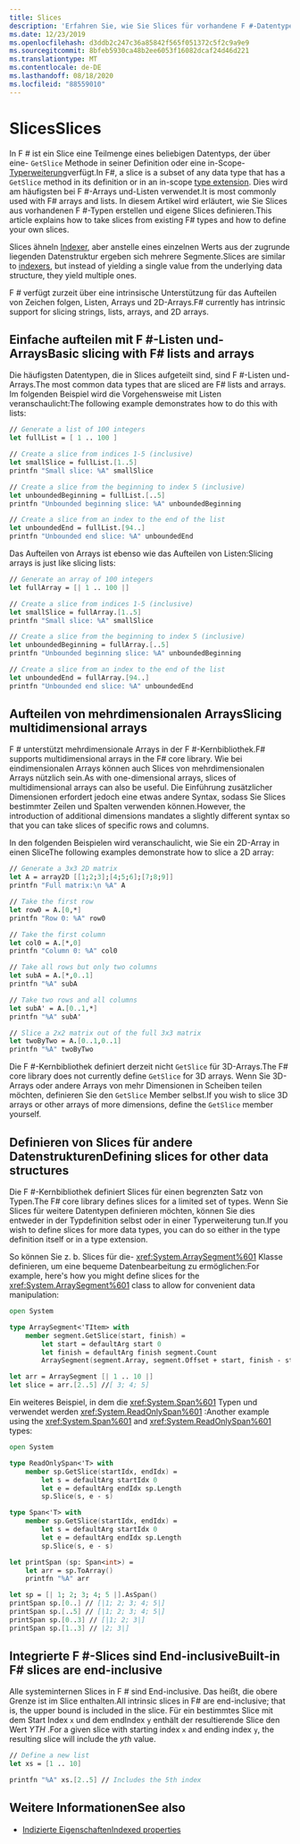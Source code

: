 ```yaml
---
title: Slices
description: 'Erfahren Sie, wie Sie Slices für vorhandene F #-Datentypen verwenden und wie Sie eigene Slices für andere Datentypen definieren.'
ms.date: 12/23/2019
ms.openlocfilehash: d3ddb2c247c36a85842f565f051372c5f2c9a9e9
ms.sourcegitcommit: 8bfeb5930ca48b2ee6053f16082dcaf24d46d221
ms.translationtype: MT
ms.contentlocale: de-DE
ms.lasthandoff: 08/18/2020
ms.locfileid: "88559010"
---
```

# <a name="slices"></a><span data-ttu-id="de826-103">Slices</span><span class="sxs-lookup"><span data-stu-id="de826-103">Slices</span></span>

<span data-ttu-id="de826-104">In F # ist ein Slice eine Teilmenge eines beliebigen Datentyps, der über eine- `GetSlice` Methode in seiner Definition oder eine in-Scope- [Typerweiterung](type-extensions.md)verfügt.</span><span class="sxs-lookup"><span data-stu-id="de826-104">In F#, a slice is a subset of any data type that has a `GetSlice` method in its definition or in an in-scope [type extension](type-extensions.md).</span></span> <span data-ttu-id="de826-105">Dies wird am häufigsten bei F #-Arrays und-Listen verwendet.</span><span class="sxs-lookup"><span data-stu-id="de826-105">It is most commonly used with F# arrays and lists.</span></span> <span data-ttu-id="de826-106">In diesem Artikel wird erläutert, wie Sie Slices aus vorhandenen F #-Typen erstellen und eigene Slices definieren.</span><span class="sxs-lookup"><span data-stu-id="de826-106">This article explains how to take slices from existing F# types and how to define your own slices.</span></span>

<span data-ttu-id="de826-107">Slices ähneln [Indexer](./members/indexed-properties.md), aber anstelle eines einzelnen Werts aus der zugrunde liegenden Datenstruktur ergeben sich mehrere Segmente.</span><span class="sxs-lookup"><span data-stu-id="de826-107">Slices are similar to [indexers](./members/indexed-properties.md), but instead of yielding a single value from the underlying data structure, they yield multiple ones.</span></span>

<span data-ttu-id="de826-108">F # verfügt zurzeit über eine intrinsische Unterstützung für das Aufteilen von Zeichen folgen, Listen, Arrays und 2D-Arrays.</span><span class="sxs-lookup"><span data-stu-id="de826-108">F# currently has intrinsic support for slicing strings, lists, arrays, and 2D arrays.</span></span>

## <a name="basic-slicing-with-f-lists-and-arrays"></a><span data-ttu-id="de826-109">Einfache aufteilen mit F #-Listen und-Arrays</span><span class="sxs-lookup"><span data-stu-id="de826-109">Basic slicing with F# lists and arrays</span></span>

<span data-ttu-id="de826-110">Die häufigsten Datentypen, die in Slices aufgeteilt sind, sind F #-Listen und-Arrays.</span><span class="sxs-lookup"><span data-stu-id="de826-110">The most common data types that are sliced are F# lists and arrays.</span></span> <span data-ttu-id="de826-111">Im folgenden Beispiel wird die Vorgehensweise mit Listen veranschaulicht:</span><span class="sxs-lookup"><span data-stu-id="de826-111">The following example demonstrates how to do this with lists:</span></span>

```fsharp
// Generate a list of 100 integers
let fullList = [ 1 .. 100 ]

// Create a slice from indices 1-5 (inclusive)
let smallSlice = fullList.[1..5]
printfn "Small slice: %A" smallSlice

// Create a slice from the beginning to index 5 (inclusive)
let unboundedBeginning = fullList.[..5]
printfn "Unbounded beginning slice: %A" unboundedBeginning

// Create a slice from an index to the end of the list
let unboundedEnd = fullList.[94..]
printfn "Unbounded end slice: %A" unboundedEnd
```

<span data-ttu-id="de826-112">Das Aufteilen von Arrays ist ebenso wie das Aufteilen von Listen:</span><span class="sxs-lookup"><span data-stu-id="de826-112">Slicing arrays is just like slicing lists:</span></span>

```fsharp
// Generate an array of 100 integers
let fullArray = [| 1 .. 100 |]

// Create a slice from indices 1-5 (inclusive)
let smallSlice = fullArray.[1..5]
printfn "Small slice: %A" smallSlice

// Create a slice from the beginning to index 5 (inclusive)
let unboundedBeginning = fullArray.[..5]
printfn "Unbounded beginning slice: %A" unboundedBeginning

// Create a slice from an index to the end of the list
let unboundedEnd = fullArray.[94..]
printfn "Unbounded end slice: %A" unboundedEnd
```

## <a name="slicing-multidimensional-arrays"></a><span data-ttu-id="de826-113">Aufteilen von mehrdimensionalen Arrays</span><span class="sxs-lookup"><span data-stu-id="de826-113">Slicing multidimensional arrays</span></span>

<span data-ttu-id="de826-114">F # unterstützt mehrdimensionale Arrays in der F #-Kernbibliothek.</span><span class="sxs-lookup"><span data-stu-id="de826-114">F# supports multidimensional arrays in the F# core library.</span></span> <span data-ttu-id="de826-115">Wie bei eindimensionalen Arrays können auch Slices von mehrdimensionalen Arrays nützlich sein.</span><span class="sxs-lookup"><span data-stu-id="de826-115">As with one-dimensional arrays, slices of multidimensional arrays can also be useful.</span></span> <span data-ttu-id="de826-116">Die Einführung zusätzlicher Dimensionen erfordert jedoch eine etwas andere Syntax, sodass Sie Slices bestimmter Zeilen und Spalten verwenden können.</span><span class="sxs-lookup"><span data-stu-id="de826-116">However, the introduction of additional dimensions mandates a slightly different syntax so that you can take slices of specific rows and columns.</span></span>

<span data-ttu-id="de826-117">In den folgenden Beispielen wird veranschaulicht, wie Sie ein 2D-Array in einen Slice</span><span class="sxs-lookup"><span data-stu-id="de826-117">The following examples demonstrate how to slice a 2D array:</span></span>

```fsharp
// Generate a 3x3 2D matrix
let A = array2D [[1;2;3];[4;5;6];[7;8;9]]
printfn "Full matrix:\n %A" A

// Take the first row
let row0 = A.[0,*]
printfn "Row 0: %A" row0

// Take the first column
let col0 = A.[*,0]
printfn "Column 0: %A" col0

// Take all rows but only two columns
let subA = A.[*,0..1]
printfn "%A" subA

// Take two rows and all columns
let subA' = A.[0..1,*]
printfn "%A" subA'

// Slice a 2x2 matrix out of the full 3x3 matrix
let twoByTwo = A.[0..1,0..1]
printfn "%A" twoByTwo
```

<span data-ttu-id="de826-118">Die F #-Kernbibliothek definiert derzeit nicht `GetSlice` für 3D-Arrays.</span><span class="sxs-lookup"><span data-stu-id="de826-118">The F# core library does not currently define `GetSlice` for 3D arrays.</span></span> <span data-ttu-id="de826-119">Wenn Sie 3D-Arrays oder andere Arrays von mehr Dimensionen in Scheiben teilen möchten, definieren Sie den `GetSlice` Member selbst.</span><span class="sxs-lookup"><span data-stu-id="de826-119">If you wish to slice 3D arrays or other arrays of more dimensions, define the `GetSlice` member yourself.</span></span>

## <a name="defining-slices-for-other-data-structures"></a><span data-ttu-id="de826-120">Definieren von Slices für andere Datenstrukturen</span><span class="sxs-lookup"><span data-stu-id="de826-120">Defining slices for other data structures</span></span>

<span data-ttu-id="de826-121">Die F #-Kernbibliothek definiert Slices für einen begrenzten Satz von Typen.</span><span class="sxs-lookup"><span data-stu-id="de826-121">The F# core library defines slices for a limited set of types.</span></span> <span data-ttu-id="de826-122">Wenn Sie Slices für weitere Datentypen definieren möchten, können Sie dies entweder in der Typdefinition selbst oder in einer Typerweiterung tun.</span><span class="sxs-lookup"><span data-stu-id="de826-122">If you wish to define slices for more data types, you can do so either in the type definition itself or in a type extension.</span></span>

<span data-ttu-id="de826-123">So können Sie z. b. Slices für die- <xref:System.ArraySegment%601> Klasse definieren, um eine bequeme Datenbearbeitung zu ermöglichen:</span><span class="sxs-lookup"><span data-stu-id="de826-123">For example, here's how you might define slices for the <xref:System.ArraySegment%601> class to allow for convenient data manipulation:</span></span>

```fsharp
open System

type ArraySegment<'TItem> with
    member segment.GetSlice(start, finish) =
        let start = defaultArg start 0
        let finish = defaultArg finish segment.Count
        ArraySegment(segment.Array, segment.Offset + start, finish - start)

let arr = ArraySegment [| 1 .. 10 |]
let slice = arr.[2..5] //[ 3; 4; 5]
```

<span data-ttu-id="de826-124">Ein weiteres Beispiel, in dem die <xref:System.Span%601> Typen und verwendet werden <xref:System.ReadOnlySpan%601> :</span><span class="sxs-lookup"><span data-stu-id="de826-124">Another example using the <xref:System.Span%601> and <xref:System.ReadOnlySpan%601> types:</span></span>

```fsharp
open System

type ReadOnlySpan<'T> with
    member sp.GetSlice(startIdx, endIdx) =
        let s = defaultArg startIdx 0
        let e = defaultArg endIdx sp.Length
        sp.Slice(s, e - s)

type Span<'T> with
    member sp.GetSlice(startIdx, endIdx) =
        let s = defaultArg startIdx 0
        let e = defaultArg endIdx sp.Length
        sp.Slice(s, e - s)

let printSpan (sp: Span<int>) =
    let arr = sp.ToArray()
    printfn "%A" arr

let sp = [| 1; 2; 3; 4; 5 |].AsSpan()
printSpan sp.[0..] // [|1; 2; 3; 4; 5|]
printSpan sp.[..5] // [|1; 2; 3; 4; 5|]
printSpan sp.[0..3] // [|1; 2; 3|]
printSpan sp.[1..3] // |2; 3|]
```

## <a name="built-in-f-slices-are-end-inclusive"></a><span data-ttu-id="de826-125">Integrierte F #-Slices sind End-inclusive</span><span class="sxs-lookup"><span data-stu-id="de826-125">Built-in F# slices are end-inclusive</span></span>

<span data-ttu-id="de826-126">Alle systeminternen Slices in F # sind End-inclusive. Das heißt, die obere Grenze ist im Slice enthalten.</span><span class="sxs-lookup"><span data-stu-id="de826-126">All intrinsic slices in F# are end-inclusive; that is, the upper bound is included in the slice.</span></span> <span data-ttu-id="de826-127">Für ein bestimmtes Slice mit dem Start Index `x` und dem endIndex `y` enthält der resultierende Slice den Wert *YTH* .</span><span class="sxs-lookup"><span data-stu-id="de826-127">For a given slice with starting index `x` and ending index `y`, the resulting slice will include the *yth* value.</span></span>

```fsharp
// Define a new list
let xs = [1 .. 10]

printfn "%A" xs.[2..5] // Includes the 5th index
```

## <a name="see-also"></a><span data-ttu-id="de826-128">Weitere Informationen</span><span class="sxs-lookup"><span data-stu-id="de826-128">See also</span></span>

- [<span data-ttu-id="de826-129">Indizierte Eigenschaften</span><span class="sxs-lookup"><span data-stu-id="de826-129">Indexed properties</span></span>](./members/indexed-properties.md)
